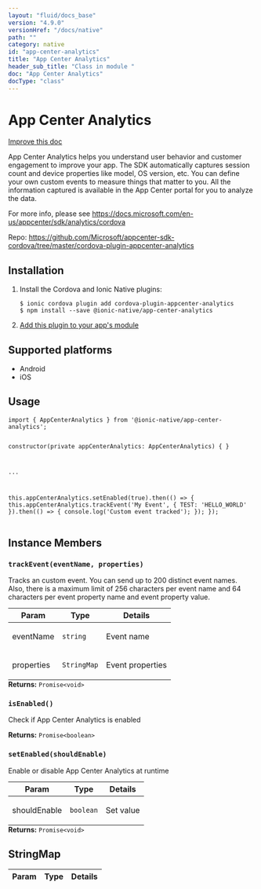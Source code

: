 ```yaml
---
layout: "fluid/docs_base"
version: "4.9.0"
versionHref: "/docs/native"
path: ""
category: native
id: "app-center-analytics"
title: "App Center Analytics"
header_sub_title: "Class in module "
doc: "App Center Analytics"
docType: "class"
---
```


<h1 class="api-title">App Center Analytics</h1>

<a class="improve-v2-docs" href="http://github.com/ionic-team/ionic-native/edit/master/src/@ionic-native/plugins/app-center-analytics/index.ts#L5">
  Improve this doc
</a>







<p>App Center Analytics helps you understand user behavior and customer engagement to improve your app.
The SDK automatically captures session count and device properties like model, OS version, etc.
You can define your own custom events to measure things that matter to you.
All the information captured is available in the App Center portal for you to analyze the data.</p>
<p>For more info, please see <a href="https://docs.microsoft.com/en-us/appcenter/sdk/analytics/cordova">https://docs.microsoft.com/en-us/appcenter/sdk/analytics/cordova</a></p>


<p>Repo:
  <a href="https://github.com/Microsoft/appcenter-sdk-cordova/tree/master/cordova-plugin-appcenter-analytics">
    https://github.com/Microsoft/appcenter-sdk-cordova/tree/master/cordova-plugin-appcenter-analytics
  </a>
</p>


<h2><a class="anchor" name="installation" href="#installation"></a>Installation</h2>
<ol class="installation">
  <li>Install the Cordova and Ionic Native plugins:<br>
    <pre><code class="nohighlight">$ ionic cordova plugin add cordova-plugin-appcenter-analytics
$ npm install --save @ionic-native/app-center-analytics
</code></pre>
  </li>
  <li><a href="https://ionicframework.com/docs/native/#Add_Plugins_to_Your_App_Module">Add this plugin to your app's module</a></li>
</ol>



<h2><a class="anchor" name="platforms" href="#platforms"></a>Supported platforms</h2>
<ul>
  <li>Android</li><li>iOS</li>
</ul>






<h2><a class="anchor" name="usage" href="#usage"></a>Usage</h2>
<pre><code class="lang-typescript">import { AppCenterAnalytics } from &#39;@ionic-native/app-center-analytics&#39;;


constructor(private appCenterAnalytics: AppCenterAnalytics) { }

...

this.appCenterAnalytics.setEnabled(true).then(() =&gt; {
   this.appCenterAnalytics.trackEvent(&#39;My Event&#39;, { TEST: &#39;HELLO_WORLD&#39; }).then(() =&gt; {
       console.log(&#39;Custom event tracked&#39;);
   });
});
</code></pre>








<h2><a class="anchor" name="instance-members" href="#instance-members"></a>Instance Members</h2>
<h3><a class="anchor" name="trackEvent" href="#trackEvent"></a><code>trackEvent(eventName,&nbsp;properties)</code></h3>


Tracks an custom event.
You can send up to 200 distinct event names. Also, there is a maximum limit of 256 characters per event name
and 64 characters per event property name and event property value.
<table class="table param-table" style="margin:0;">
  <thead>
  <tr>
    <th>Param</th>
    <th>Type</th>
    <th>Details</th>
  </tr>
  </thead>
  <tbody>
  <tr>
    <td>
      eventName</td>
    <td>
      <code>string</code>
    </td>
    <td>
      <p>Event name</p>
</td>
  </tr>
  
  <tr>
    <td>
      properties</td>
    <td>
      <code>StringMap</code>
    </td>
    <td>
      <p>Event properties</p>
</td>
  </tr>
  </tbody>
</table>

<div class="return-value" markdown="1">
  <i class="icon ion-arrow-return-left"></i>
  <b>Returns:</b> <code>Promise&lt;void&gt;</code> 
</div><h3><a class="anchor" name="isEnabled" href="#isEnabled"></a><code>isEnabled()</code></h3>


Check if App Center Analytics is enabled


<div class="return-value" markdown="1">
  <i class="icon ion-arrow-return-left"></i>
  <b>Returns:</b> <code>Promise&lt;boolean&gt;</code> 
</div><h3><a class="anchor" name="setEnabled" href="#setEnabled"></a><code>setEnabled(shouldEnable)</code></h3>


Enable or disable App Center Analytics at runtime
<table class="table param-table" style="margin:0;">
  <thead>
  <tr>
    <th>Param</th>
    <th>Type</th>
    <th>Details</th>
  </tr>
  </thead>
  <tbody>
  <tr>
    <td>
      shouldEnable</td>
    <td>
      <code>boolean</code>
    </td>
    <td>
      <p>Set value</p>
</td>
  </tr>
  </tbody>
</table>

<div class="return-value" markdown="1">
  <i class="icon ion-arrow-return-left"></i>
  <b>Returns:</b> <code>Promise&lt;void&gt;</code> 
</div>





<h2><a class="anchor" name="StringMap" href="#StringMap"></a>StringMap</h2>

<table class="table param-table" style="margin:0;">
  <thead>
  <tr>
    <th>Param</th>
    <th>Type</th>
    <th>Details</th>
  </tr>
  </thead>
  <tbody>
  
  </tbody>
</table>





